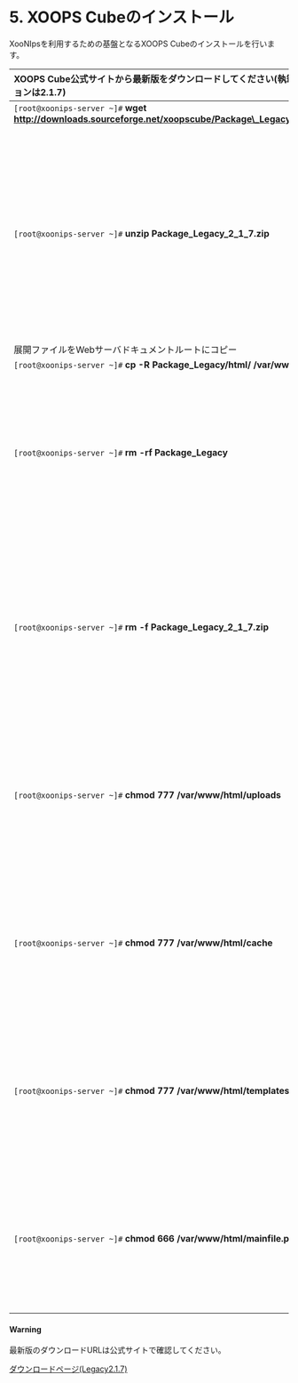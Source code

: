 # 5. XOOPS Cubeのインストール

XooNIpsを利用するための基盤となるXOOPS Cubeのインストールを行います。

| XOOPS Cube公式サイトから最新版をダウンロードしてください\(執筆時のバージョンは2.1.7\) |  |
| :--- | :--- |
| `[root@xoonips-server ~]#` **wget http://downloads.sourceforge.net/xoopscube/Package\_Legacy\_2\_1\_7.zip** |  |
| `[root@xoonips-server ~]#` **unzip Package\_Legacy\_2\_1\_7.zip** | ← ダウンロードファイルを展開する |
| 展開ファイルをWebサーバドキュメントルートにコピー |  |
| `[root@xoonips-server ~]#` **cp -R Package\_Legacy/html/ /var/www/** |  |
| `[root@xoonips-server ~]#` **rm -rf Package\_Legacy** | ← 展開ディレクトリを削除 |
| `[root@xoonips-server ~]#` **rm -f Package\_Legacy\_2\_1\_7.zip** | ← ダウンロードファイルを削除 |
| `[root@xoonips-server ~]#` **chmod 777 /var/www/html/uploads** | ← パーミッションを変更 |
| `[root@xoonips-server ~]#` **chmod 777 /var/www/html/cache** | ← パーミッションを変更 |
| `[root@xoonips-server ~]#` **chmod 777 /var/www/html/templates\_c** | ← パーミッションを変更 |
| `[root@xoonips-server ~]#` **chmod 666 /var/www/html/mainfile.php** | ← パーミッションを変更 |

#### Warning

最新版のダウンロードURLは公式サイトで確認してください。

[ダウンロードページ\(Legacy2.1.7\)](http://downloads.sourceforge.net/xoopscube/Package_Legacy_2_1_7.zip)

